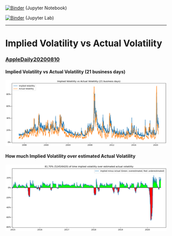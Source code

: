 [![Binder](https://mybinder.org/badge_logo.svg)](https://mybinder.org/v2/gh/quantumsnowball/AppleDaily20200810/master) (Jupyter Notebook)  

[![Binder](https://mybinder.org/badge_logo.svg)](https://mybinder.org/v2/gh/quantumsnowball/AppleDaily20200810/master?urlpath=lab) (Jupyter Lab)

---
# Implied Volatility vs Actual Volatility
### [AppleDaily20200810](https://hk.appledaily.com/finance/20200810/YOOTUE4GGFGLVGYXBQIYZJOCYQ/)

#### Implied Volatility vs Actual Volatility (21 business days)
![](results/Figure_1.png "Implied Volatility vs Actual Volatility (21 business days)")

#### How much Implied Volatility over estimated Actual Volatility
![](results/Figure_2.png "How much Implied Volatility over estimated Actual Volatility")